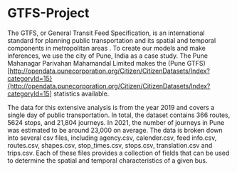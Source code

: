 # GTFS-Project

The GTFS, or General Transit Feed Specification, is an international standard for planning public transportation and its spatial and temporal components in metropolitan areas . To create our models and make inferences, we use the city of Pune, India as a case study. The Pune Mahanagar Parivahan Mahamandal Limited makes the (Pune GTFS) [http://opendata.punecorporation.org/Citizen/CitizenDatasets/Index?categoryId=15}{http://opendata.punecorporation.org/Citizen/CitizenDatasets/Index?categoryId=15] statistics available. 

The data for this extensive analysis is from the year 2019 and covers a single day of public transportation. In total, the dataset contains 366 routes, 5624 stops, and 21,804 journeys. In 2021, the number of journeys in Pune was estimated to be around 23,000 on average. The data is broken down into several csv files, including agency.csv, calender.csv, feed info.csv, routes.csv, shapes.csv, stop\_times.csv, stops.csv, translation.csv and trips.csv. Each of these files provides a collection of fields that can be used to determine the spatial and temporal characteristics of a given bus.
